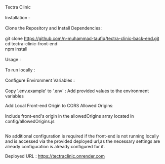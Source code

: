 Tectra Clinic
<br><br>
Installation :
<br><br>
Clone the Repository and Install Dependencies:
<br><br>
git clone https://github.com/n-muhammad-taufiq/tectra-clinic-back-end.git
<br>cd tectra-clinic-front-end
<br>npm install
<br><br>
Usage :
<br><br>
To run locally :
<br><br>
Configure Environment Variables :
<br></br>
Copy '.env.example' to '.env' :
Add provided values to the environment variables

Add Local Front-end Origin to CORS Allowed Origins:
<br><br>
Include front-end's origin in the allowedOrigins array located in config/allowedOrigins.js
<br><br>

No additional configuration is required if the front-end is not running locally and is accessed via the provided deployed url,as the necessary settings are already configuration is already configured for it.

Deployed URL : https://tectraclinic.onrender.com
